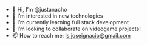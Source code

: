 - 👋 Hi, I’m @justanacho
- 👀 I’m interested in new technologies
- 🌱 I’m currently learning full stack development
- 💞️ I’m looking to collaborate on videogame projects! 
- 📫 How to reach me: ls.joseignacio@gmail.com

<!---
justanacho/justanacho is a ✨ special ✨ repository because its `README.md` (this file) appears on your GitHub profile.
You can click the Preview link to take a look at your changes.
--->
